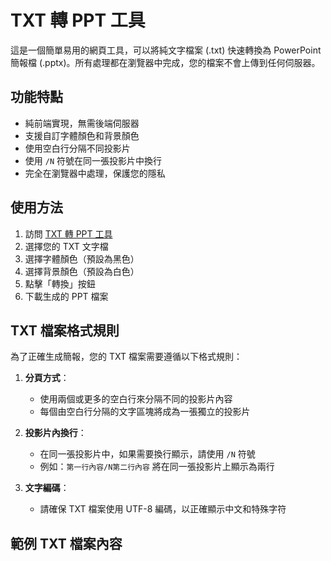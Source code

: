# TXT 轉 PPT 工具

這是一個簡單易用的網頁工具，可以將純文字檔案 (.txt) 快速轉換為 PowerPoint 簡報檔 (.pptx)。所有處理都在瀏覽器中完成，您的檔案不會上傳到任何伺服器。

## 功能特點

- 純前端實現，無需後端伺服器
- 支援自訂字體顏色和背景顏色
- 使用空白行分隔不同投影片
- 使用 `/N` 符號在同一張投影片中換行
- 完全在瀏覽器中處理，保護您的隱私

## 使用方法

1. 訪問 [TXT 轉 PPT 工具](https://2025begine.github.io/txt-to-ppt/)
2. 選擇您的 TXT 文字檔
3. 選擇字體顏色（預設為黑色）
4. 選擇背景顏色（預設為白色）
5. 點擊「轉換」按鈕
6. 下載生成的 PPT 檔案

## TXT 檔案格式規則

為了正確生成簡報，您的 TXT 檔案需要遵循以下格式規則：

1. **分頁方式**：
   - 使用兩個或更多的空白行來分隔不同的投影片內容
   - 每個由空白行分隔的文字區塊將成為一張獨立的投影片

2. **投影片內換行**：
   - 在同一張投影片中，如果需要換行顯示，請使用 `/N` 符號
   - 例如：`第一行內容/N第二行內容` 將在同一張投影片上顯示為兩行

3. **文字編碼**：
   - 請確保 TXT 檔案使用 UTF-8 編碼，以正確顯示中文和特殊字符

## 範例 TXT 檔案內容